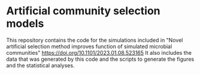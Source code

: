 # Artificial community selection models
This repository contains the code for the simulations included in "Novel artificial selection method improves function of simulated microbial communities" https://doi.org/10.1101/2023.01.08.523165
It also includes the data that was generated by this code and the scripts to generate the figures and the statistical analyses.
